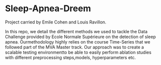 # Sleep-Apnea-Dreem

Project carried by Emile Cohen and Louis Ravillon.

In this repo, we detail the different methods we used to tackle the Data Challenge provided by Ecole Normale Supérieure on the detection of sleep apnea.   Ourmethodology highly relies on the course Time-Series that we followed part of the MVA Master track.  Our approach was to create a scalable testing environmentto be able to easily perform ablation studies with different preprocessing steps,models, hyperparameters etc. 
